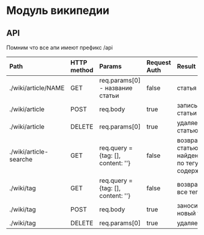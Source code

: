 # Модуль википедии

## API
Помним что все апи имеют префикс /api

| Path        | HTTP method | Params | Request Auth | Result |
| :---------- | :---------- | :----- | :----------- | :----- |
| ./wiki/article/NAME | GET | req.params[0] - название статьи | false | статья вики |
| ./wiki/article | POST | req.body | true | запись статьи |
| ./wiki/article | DELETE | req.params[0] | true | удаляет статью |
| ./wiki/article-searche | GET | req.query = {tag: [], content: ''} | false | возвращает статью найденную по тегу и содержанию |
| ./wiki/tag | GET | req.query = {tag: [], content: ''} | false | возвращает все теги |
| ./wiki/tag | POST | req.body | true | заносит новый тег |
| ./wiki/tag | DELETE | req.params[0] | true | удаляет тег |
